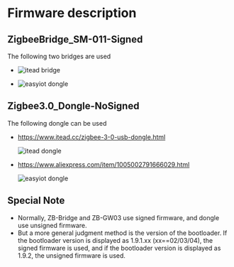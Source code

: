 # Firmware description

## ZigbeeBridge_SM-011-Signed
The following two bridges are used

- ![itead bridge](https://github.com/xsp1989/zigbeeFirmware/blob/master/Pic/Sonoff_ZigbeeBridge.png)

- ![easyiot dongle](https://github.com/xsp1989/zigbeeFirmware/blob/master/Pic/ZY_ZigbeeGW.jpg)


## Zigbee3.0_Dongle-NoSigned
The following dongle can be used

- https://www.itead.cc/zigbee-3-0-usb-dongle.html   

  ![itead dongle](https://github.com/xsp1989/zigbeeFirmware/blob/master/Pic/Itead%20Dongle.png)
- https://www.aliexpress.com/item/1005002791666029.html

  ![easyiot dongle](https://github.com/xsp1989/zigbeeFirmware/blob/master/Pic/easyiot%20Dongle.png)


## Special Note

- Normally, ZB-Bridge and ZB-GW03 use signed firmware, and dongle use unsigned firmware. 
- But a more general judgment method is the version of the bootloader. If the bootloader version is displayed as 1.9.1.xx (xx==02/03/04), the signed firmware is used, and if the bootloader version is displayed as 1.9.2, the unsigned firmware is used.

